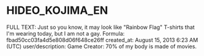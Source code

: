 # HIDEO_KOJIMA_EN

FULL TEXT: Just so you know, it may look like "Rainbow Flag" T-shirts that I'm wearing today, but I am not a gay.
Formula: fbad50cc03fa4d5e808d06f648ce26ff
created_at: August 15, 2013 6:23 AM (UTC)
user/description: Game Creator: 70% of my body is made of movies.